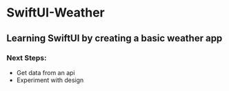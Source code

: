 # SwiftUI-Weather

## Learning SwiftUI by creating a basic weather app

### Next Steps:
- Get data from an api
- Experiment with design
